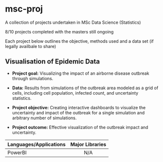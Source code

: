 # msc-proj
A collection of projects undertaken in MSc Data Science (Statistics)

8/10 projects completed with the masters still ongoing

Each project below outlines the objective, methods used and a data set (if legally availbale to share)



## Visualisation of Epidemic Data

* __Project goal:__ Visualizing the impact of an airborne disease outbreak through simulations.

* __Data:__ Results from simulations of the outbreak area modeled as a grid of cells, including cell population, infected count, and uncertainty statistics.

* __Project objective:__ Creating interactive dashboards to visualize the uncertainty and impact of the outbreak for a single simulation and arbitrary number of simulations.

* __Project outcome:__ Effective visualization of the outbreak impact and uncertainty.


<center>

| Languages/Applications   |      Major Libraries      |  
|----------|:-------------:|
| PowerBI |  N/A |

</center>
